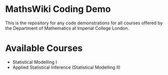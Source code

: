 # MathsWiki Coding Demo
This is the repository for any code demonstrations for all courses offered by the Department of Mathematics at Imperial College London.

# Available Courses
- Statistical Modelling I
- Applied Statistical Inference (Statistical Modelling II)
